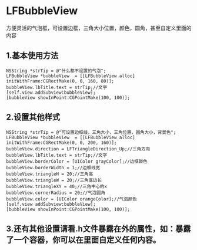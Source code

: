 # LFBubbleView
方便灵活的气泡框，可设置边框，三角大小位置，颜色，圆角，甚至自定义里面的内容

1.基本使用方法
-----------------------------------  
    NSString *strTip = @"什么都不设置的气泡";
    LFBubbleView *bubbleView  = [[LFBubbleView alloc] initWithFrame:CGRectMake(0, 0, 160, 80)];
    bubbleView.lbTitle.text = strTip;//文字
    [self.view addSubview:bubbleView];
    [bubbleView showInPoint:CGPointMake(100, 100)];
  
2.设置其他样式
-----------------------------------  
    NSString *strTip = @"可设置边框线，三角大小，三角位置，圆角大小，背景色";
    LFBubbleView *bubbleView  = [[LFBubbleView alloc] initWithFrame:CGRectMake(0, 0, 200, 160)];
    bubbleView.direction = LFTriangleDirection_Up;//三角方向
    bubbleView.lbTitle.text = strTip;//文字
    bubbleView.borderColor = [UIColor grayColor];//边框颜色
    bubbleView.borderWidth = 1;//边框线宽
    bubbleView.triangleH = 20;//三角高
    bubbleView.triangleW = 20;//三角底边长
    bubbleView.triangleXY = 40;//三角中心的x
    bubbleView.cornerRadius = 20;//气泡圆角
    bubbleView.color = [UIColor orangeColor];//气泡颜色
    [self.view addSubview:bubbleView];
    [bubbleView showInPoint:CGPointMake(100, 100)];
  
3.还有其他设置请看.h文件暴露在外的属性，如：暴露了一个容器，你可以在里面自定义任何内容。
-----------------------------------  
